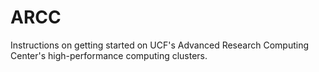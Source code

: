 # ARCC
Instructions on getting started on UCF's Advanced Research Computing Center's high-performance computing clusters.
